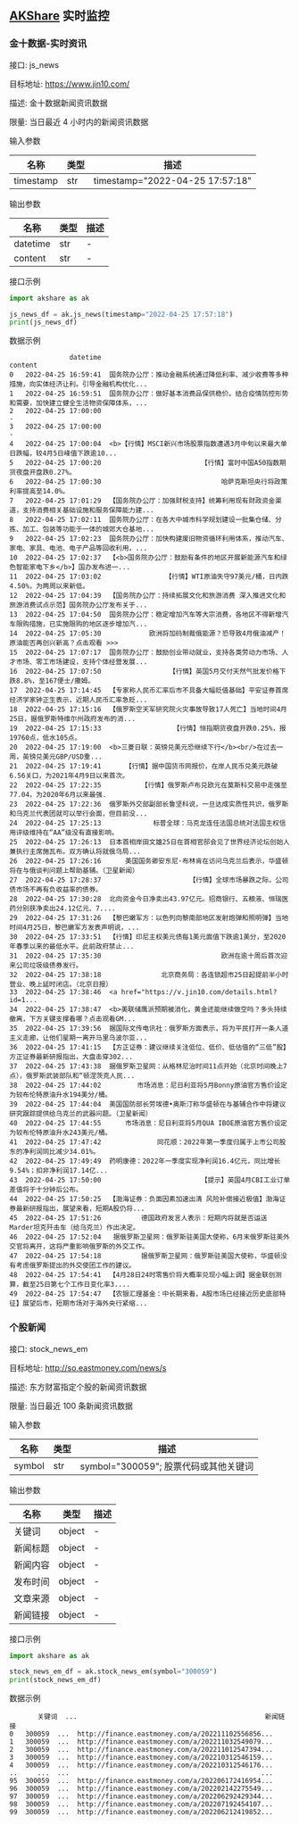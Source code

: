 ## [AKShare](https://github.com/akfamily/akshare) 实时监控

### 金十数据-实时资讯

接口: js_news

目标地址: https://www.jin10.com/

描述: 金十数据新闻资讯数据

限量: 当日最近 4 小时内的新闻资讯数据

输入参数

| 名称        | 类型  | 描述                              |
|-----------|-----|---------------------------------|
| timestamp | str | timestamp="2022-04-25 17:57:18" |

输出参数

| 名称       | 类型  | 描述  |
|----------|-----|-----|
| datetime | str | -   |
| content  | str | -   |

接口示例

```python
import akshare as ak

js_news_df = ak.js_news(timestamp="2022-04-25 17:57:18")
print(js_news_df)
```

数据示例

```
               datetime                                            content
0   2022-04-25 16:59:41  国务院办公厅：推动金融系统通过降低利率、减少收费等多种措施，向实体经济让利。引导金融机构优化...
1   2022-04-25 16:59:51  国务院办公厅：做好基本消费品保供稳价。结合疫情防控形势和需要，加快建立健全生活物资保障体系，...
2   2022-04-25 17:00:00                                                  -
3   2022-04-25 17:00:00                                                  -
4   2022-04-25 17:00:04  <b>【行情】MSCI新兴市场股票指数遭遇3月中旬以来最大单日跌幅，较4月5日峰值下跌逾10...
5   2022-04-25 17:00:20                         【行情】富时中国A50指数期货夜盘开盘跌0.27%。
6   2022-04-25 17:00:30                              哈萨克斯坦央行将政策利率提高至14.0%。
7   2022-04-25 17:01:29  【国务院办公厅：加强财税支持】统筹利用现有财政资金渠道，支持消费相关基础设施和服务保障能力建...
8   2022-04-25 17:02:11  国务院办公厅：在各大中城市科学规划建设一批集仓储、分拣、加工、包装等功能于一体的城郊大仓基地...
9   2022-04-25 17:02:23  国务院办公厅：加快构建废旧物资循环利用体系，推动汽车、家电、家具、电池、电子产品等回收利用，...
10  2022-04-25 17:02:37  【<b>国务院办公厅：鼓励有条件的地区开展新能源汽车和绿色智能家电下乡</b>】国办发布进一...
11  2022-04-25 17:03:02                【行情】WTI原油失守97美元/桶，日内跌4.50%，为两周以来新低。
12  2022-04-25 17:04:39  【国务院办公厅：持续拓展文化和旅游消费 深入推进文化和旅游消费试点示范】国务院办公厅发布关于...
13  2022-04-25 17:04:50  国务院办公厅：稳定增加汽车等大宗消费，各地区不得新增汽车限购措施，已实施限购的地区逐步增加汽...
14  2022-04-25 17:05:30            欧洲将加码制裁俄能源？恐导致4月俄油减产！原油能否再创兴新高？点击观看 >>>
15  2022-04-25 17:07:17  国务院办公厅：鼓励创业带动就业，支持各类劳动力市场、人才市场、零工市场建设，支持个体经营发展...
16  2022-04-25 17:07:50                 【行情】英国5月交付天然气批发价格下跌8.8%，至167便士/撒姆。
17  2022-04-25 17:14:45  【专家称人民币汇率后市不具备大幅贬值基础】平安证券首席经济学家钟正生表示，近期人民币汇率急贬...
18  2022-04-25 17:15:16  【俄罗斯空天军研究院火灾事故导致17人死亡】当地时间4月25日，据俄罗斯特维尔州政府发布的消...
19  2022-04-25 17:15:33                  【行情】恒指期货夜盘开跌0.25%，报19760点，低水105点。
20  2022-04-25 17:19:00  <b>三菱日联：英镑兑美元恐继续下行</b><br/>在过去一周，英镑兑美元GBP/USD重...
21  2022-04-25 17:19:41      【行情】据中国货币网报价，在岸人民币兑美元跌破6.56关口，为2021年4月9日以来首次。
22  2022-04-25 17:22:35          【行情】俄罗斯卢布兑欧元在莫斯科交易中走强至77.04，为2020年6月以来最强.
23  2022-04-25 17:22:36  俄罗斯外交部副部长鲁坚科说，一旦达成实质性共识，俄罗斯和乌克兰代表团就可以举行会面，但目前没...
24  2022-04-25 17:25:13             标普全球：马克龙连任法国总统对法国主权信用评级维持在“AA”级没有直接影响。
25  2022-04-25 17:26:13  日本首相岸田文雄25日在首相官邸会见了世界经济论坛创始人兼执行主席施瓦布。双方确认将就俄乌局...
26  2022-04-25 17:26:16      美国国务卿安东尼·布林肯在访问乌克兰后表示，华盛顿将在与俄谈判问题上帮助基辅。（卫星新闻）
27  2022-04-25 17:28:37                      【行情】全球市场暴跌之际，公司债市场不再有负收益率的债券。
28  2022-04-25 17:30:28  北向资金今日净卖出43.97亿元。招商银行、五粮液、恒瑞医药分别获净卖出24.12亿元、7....
29  2022-04-25 17:31:26  【黎巴嫩军方：以色列向黎南部地区发射炮弹和照明弹】当地时间4月25日，黎巴嫩军方发表声明说，...
30  2022-04-25 17:33:51  【行情】印尼主权美元债每1美元面值下跌逾1美分，至2020年春季以来的最低水平。此前政府禁止...
31  2022-04-25 17:35:30                              欧洲在逾十周后首次迎来公司垃圾级债券发行。
32  2022-04-25 17:38:18               北京商务局：各连锁超市25日起提前半小时营业、晚上延时闭店。（北京日报）
33  2022-04-25 17:38:46  <a href="https://v.jin10.com/details.html?id=1...
34  2022-04-25 17:38:47  <b>美联储鹰派预期被消化，黄金还能继续做空吗？多头持续撤离，下方关键支撑看哪？点击观看GM...
35  2022-04-25 17:39:56  据国际文传电讯社：俄罗斯方面表示，将为平民打开一条人道主义走廊，让他们星期一离开马里乌波尔亚...
36  2022-04-25 17:41:15  【方正证券：建议继续关注低位、低价、低估值的“三低”股】方正证券最新研报指出，大盘击穿302...
37  2022-04-25 17:43:38  据俄罗斯卫星网：从格林尼治时间11点开始（北京时间晚上7点），俄罗斯武装部队和“顿涅茨克人民...
38  2022-04-25 17:44:02         市场消息：尼日利亚将5月Bonny原油官方售价设定为较布伦特原油升水194美分/桶。
39  2022-04-25 17:44:04  美国国防部长劳埃德•奥斯汀称华盛顿在与基辅合作中将建议研究跟踪提供给乌克兰的武器问题。（卫星新闻）
40  2022-04-25 17:44:55      市场消息：尼日利亚将5月QUA IBOE原油官方售价设定为较布伦特原油升水243美元/桶。
41  2022-04-25 17:47:42              同花顺：2022年第一季度归属于上市公司股东的净利润同比减少34.01%。
42  2022-04-25 17:49:49  药明康德：2022年一季度实现净利润16.4亿元，同比增长9.54%；扣非净利润17.14亿...
43  2022-04-25 17:50:00                         【提示】英国4月CBI工业订单差值将于十分钟后公布。
44  2022-04-25 17:50:25  【渤海证券：负面因素加速出清 风险补偿接近极值】渤海证券最新研报指出，展望来看，短期A股仍将...
45  2022-04-25 17:51:26          德国政府发言人表示：短期内将就是否运送Marder坦克歼击车（给乌克兰）作出决定。
46  2022-04-25 17:52:04   据俄罗斯卫星网：俄罗斯驻美国大使称，6月末俄罗斯驻美外交官将离开，这将严重影响俄罗斯的外交工作。
47  2022-04-25 17:54:18          据俄罗斯卫星网：俄罗斯驻美国大使称，华盛顿没有考虑俄罗斯提出的外交使团工作的建议。
48  2022-04-25 17:54:41  【4月28日24时零售价将大概率兑现小幅上调】据金联创测算，截至25日第七个工作日变化率3....
49  2022-04-25 17:54:47  【农银汇理基金：中长期来看，A股市场已经接近历史底部特征】展望后市，短期市场对于海外央行紧缩...
```

### 个股新闻

接口: stock_news_em

目标地址: http://so.eastmoney.com/news/s

描述: 东方财富指定个股的新闻资讯数据

限量: 当日最近 100 条新闻资讯数据

输入参数

| 名称     | 类型  | 描述                          |
|--------|-----|-----------------------------|
| symbol | str | symbol="300059"; 股票代码或其他关键词 |

输出参数

| 名称   | 类型     | 描述  |
|------|--------|-----|
| 关键词  | object | -   |  
| 新闻标题 | object | -   |  
| 新闻内容 | object | -   |  
| 发布时间 | object | -   |  
| 文章来源 | object | -   |  
| 新闻链接 | object | -   |  

接口示例

```python
import akshare as ak

stock_news_em_df = ak.stock_news_em(symbol="300059")
print(stock_news_em_df)
```

数据示例

```
       关键词  ...                                               新闻链接
0   300059  ...  http://finance.eastmoney.com/a/202211102556856...
1   300059  ...  http://finance.eastmoney.com/a/202211032549079...
2   300059  ...  http://finance.eastmoney.com/a/202211012547394...
3   300059  ...  http://finance.eastmoney.com/a/202210312546159...
4   300059  ...  http://finance.eastmoney.com/a/202210312546176...
..     ...  ...                                                ...
95  300059  ...  http://finance.eastmoney.com/a/202206172416954...
96  300059  ...  http://finance.eastmoney.com/a/202202142275549...
97  300059  ...  http://finance.eastmoney.com/a/202206292429344...
98  300059  ...  http://finance.eastmoney.com/a/202207192454107...
99  300059  ...  http://finance.eastmoney.com/a/202206212419852...
```
